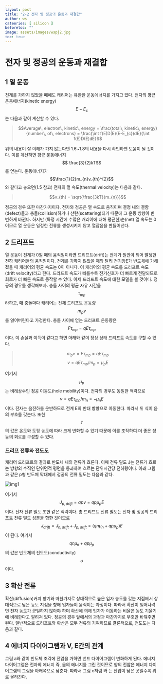 ```yaml
---
layout: post
title: "2-2 전자 및 정공의 운동과 재결합"
author: ws
cateories: [ silicon ]
beforetoc: ""
image: assets/images/wspj2.jpg
toc: true
---
```


# 전자 및 정공의 운동과 재결합

## 1 열 운동

 전계를 가하지 않았을 때에도 캐리어는 유한한 운동에너지를 가지고 있다. 전자의 평균 운동에너지(kinetic energy) $$E-E_{c}$$는 다음과 같이 계산할 수 있다.

> $$Average\, electron\, kinetic\, energy = \frac{total\, kinetic\, energy}{number\, of\, electrons} 
                                    = \frac{\int f(E)D(E)(E-E_{c})dE}{\int f(E)D(E)dE}$$

위의 내용이 잘 이해가 가지 않는다면 1.6~1.8의 내용을 다시 확인하면 도움이 될 것이다. 이를 계산하면 평균 운동에너지 $$ \frac{3}{2}kT$$를 얻는다. 운동에너지가$$\frac{1}{2}m_{n}v_{th}^{2}$$ 와 같다고 놓으면(1.5 참고) 전자의 열 속도(thermal velocity)는 다음과 같다.

> $$v_{th} = \sqrt{\frac{3kT}{m_{n}}}$$

정공의 경우 또한 마찬가지이다.
전자와 정공은 열 속도로 움직이며 결정 내의 결함(defect)들과 충돌(collision)하거나 산란(scattering)되기 때문에 그 운동 방향이 빈번하게 바뀐다. 하지만 (특정 시간에 수많은 캐리어에 대해 평균한)순(net) 열 속도는 0이므로 열 운동은 일정한 전류를 생성시키지 않고 열잡음을 만들어낸다. 

## 2 드리프트

 열 운동이 전계가 0일 때의 움직임이라면 드리프트(drift)는 전계가 원인이 되어 발생한 전하 캐리어들의 움직임이다. 전계를 가하지 않았을 때와 달리 전기장E가 반도체에 가해졌을 때 캐리어의 평균 속도는 0이 아니다. 이 캐리어의 평균 속도를 드리프트 속도(drift velocity)라고 한다. 드리프트 속도가 빠를수록 전기신호가 더 빠르게 전달되므로 회로가 더 빠른 속도로 동작할 수 있다. 이제 드리프트 속도에 대한 모델을 볼 것이다. 정공의 경우를 생각해보자. 충돌 사이의 평균 자유 시간을 $$\tau_{mp}$$라하고, 매 충돌마다 캐리어는 전체 드리프트 운동량$$m_{p}v$$를 잃어버린다고 가정한다. 충돌 사이에 얻는 드리프트 운동량은 $$F\tau_{mp} = qE\tau_{mp}$$이다. 이 손실과 이득이 같다고 하면 아래와 같이 정상 상태 드리프트 속도를 구할 수 있다. 

> $$m_{p}v = F\tau_{mp} = qE\tau_{mp}$$
> $$v = qE\tau_{mp}/m_{p} = \mu_{p}E$$

 여기서 $$\mu_{p}$$는 비례상수인 정공 이동도(hole mobility)이다. 전자의 경우도 동일한 맥락으로 $$v = qE\tau_{mn}/m_{n} = -\mu_{n}E$$이다. 전자는 음전하를 운반하므로 전계 E의 반대 방향으로 이동한다. 따라서 위 식이 음의 부호를 갖는다. 또한 $$\tau$$의 값은 온도와 도핑 농도에 따라 크게 변화할 수 있기 때문에 이를 조작하여 더 좋은 성능의 회로를 구성할 수 있다.

### 드리프 전류와 전도도

캐리어 드리프트의 결과로 반도체 내의 전류가 흐른다. 이때 전류 밀도 J는 전류가 흐르는 방향의 수직인 단위면적 평면을 통과하여 흐르는 단위시간당 전하량이다. 아래 그림과 같은 p형 반도체 막대에서 정공의 전류 밀도는 다음과 같다.

![img1](/images/ws_2/2.png)

여기서 $$J_{p,drift} = qpv = qp\mu_{p}E$$이다. 전자 전류 밀도 또한 같은 맥락이다.
총 드리프트 전류 밀도는 전자 및 정공의 드리프트 전류 밀도 성분을 합한 것이므로
$$J_{drift} = J_{n, drift} + J_{p, drift} = (qn\mu_{n} + qp\mu_{p})E$$이 된다. 여기서 $$qn\mu_{n} + qp\mu_{p}$$의 값은 반도체의 전도도(conductivity)$$\sigma$$이다.

## 3 확산 전류 
 확산(diffusion)커피 향기와 마찬가지로 상대적으로 높은 입자 농도를 갖는 지점에서 상대적으로 낮은 농도 지점을 향해 입자들이 움직이는 과정이다. 따라서 확산이 일어나려면 전자 농도가 균일하지 않아야 하며 확산에 의해 입자가 이동하는 비율은 농도 기울기에 비례한다고 알려져 있다.
정공의 경우 앞에서의 과정과 마찬가지로 부호만 바꿔주면 된다.
일반적으로 드리프트와 확산은 모두 전류의 기여하므로 결론적으로, 전도도는 다음과 같다.

## 4 에너지 다이어그램과 V, E간의 관계
 그림 a와 같이 반도체 조각에 전압을 가하면 밴드 다이어그램이 변화하게 된다. 에너지 다이어그램은 전자의 에너지 즉, 음의 에너지를 그린 것이므로 양의 전압은 에너지 다이어그램의 그림을 아래쪽으로 낮춘다. 따라서 그림 c처럼 와 는 전압이 낮은 곳일수록 위로 올라간다.

